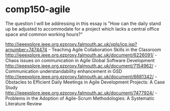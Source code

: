 # comp150-agile
The question I will be addressing in this essay is "How can the daily stand up be adjusted to accommodate for a project which lacks a central office space and common working hours?"

http://ieeexplore.ieee.org.ezproxy.falmouth.ac.uk/xpls/icp.jsp?arnumber=7474474 - Teaching Agile Collaboration Skills in the Classroom
http://ieeexplore.ieee.org.ezproxy.falmouth.ac.uk/document/6226091/ - Chaos issues on communication in Agile Global Software Development
http://ieeexplore.ieee.org.ezproxy.falmouth.ac.uk/document/7154962/ - Communication understandability enhancement in GSD
http://ieeexplore.ieee.org.ezproxy.falmouth.ac.uk/document/6681342/ - Obstacles to Efficient Daily Meetings in Agile Development Projects: A Case Study
http://ieeexplore.ieee.org.ezproxy.falmouth.ac.uk/document/7477924/ - Problems in the Adoption of Agile-Scrum Methodologies: A Systematic Literature Review
 
